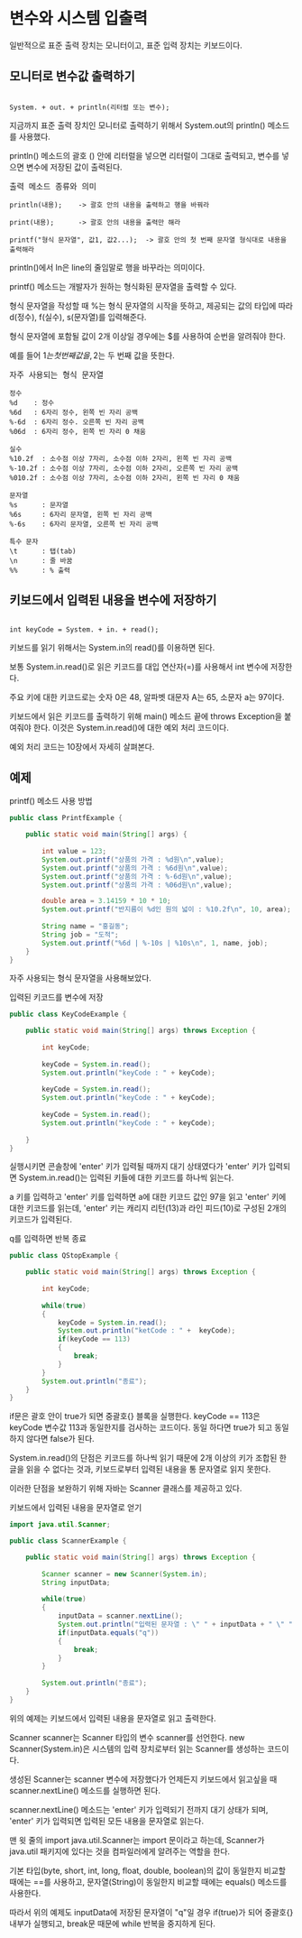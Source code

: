 # 변수와 시스템 입출력

일반적으로 표준 출력 장치는 모니터이고, 표준 입력 장치는 키보드이다.

## 모니터로 변수값 출력하기

<pre><code>
System. + out. + println(리터럴 또는 변수);</code></pre>
지금까지 표준 출력 장치인 모니터로 출력하기 위해서 System.out의 println() 메소드를 사용했다.

println() 메소드의 괄호 () 안에 리터럴을 넣으면 리터럴이 그대로 출력되고, 변수를 넣으면 변수에 저장된 값이 출력된다.

<pre>출력 메소드 종류와 의미
<code>
println(내용);    -> 괄호 안의 내용을 출력하고 행을 바꿔라

print(내용);      -> 괄호 안의 내용을 출력만 해라

printf("형식 문자열", 값1, 값2...);  -> 괄호 안의 첫 번째 문자열 형식대로 내용을 출력해라</code></pre>
println()에서 ln은 line의 줄임말로 행을 바꾸라는 의미이다. 

printf() 메소드는 개발자가 원하는 형식화된 문자열을 출력할 수 있다. 

형식 문자열을 작성할 때 %는 형식 문자열의 시작을 뜻하고, 제공되는 값의 타입에 따라 d(정수), f(실수), s(문자열)를 입력해준다.

형식 문자열에 포함될 값이 2개 이상일 경우에는 $를 사용하여 순번을 알려줘야 한다.

예를 들어 1$는 첫 번째 값을, 2$는 두 번째 값을 뜻한다.

<pre>자주 사용되는 형식 문자열
<code>
정수 
%d    : 정수 
%6d   : 6자리 정수, 왼쪽 빈 자리 공백
%-6d  : 6자리 정수. 오른쪽 빈 자리 공백 
%06d  : 6자리 정수, 왼쪽 빈 자리 0 채움

실수
%10.2f  : 소수점 이상 7자리, 소수점 이하 2자리, 왼쪽 빈 자리 공백
%-10.2f : 소수점 이상 7자리, 소수점 이하 2자리, 오른쪽 빈 자리 공백
%010.2f : 소수점 이상 7자리, 소수점 이하 2자리, 왼쪽 빈 자리 0 채움

문자열
%s      : 문자열
%6s     : 6자리 문자열, 왼쪽 빈 자리 공백
%-6s    : 6자리 문자열, 오른쪽 빈 자리 공백

특수 문자
\t      : 탭(tab)
\n      : 줄 바꿈
%%      : % 출력
</code></pre>

## 키보드에서 입력된 내용을 변수에 저장하기

<pre><code>
int keyCode = System. + in. + read();</code></pre>
키보드를 읽기 위해서는 System.in의 read()를 이용하면 된다.

보통 System.in.read()로 읽은 키코드를 대입 연산자(=)를 사용해서 int 변수에 저장한다.

주요 키에 대한 키코드로는 숫자 0은 48, 알파벳 대문자 A는 65, 소문자 a는 97이다.

키보드에서 읽은 키코드를 출력하기 위해 main() 메소드 끝에 throws Exception을 붙여줘야 한다. 이것은 System.in.read()에 대한 예외 처리 코드이다.

예외 처리 코드는 10장에서 자세히 살펴본다.

## 예제

printf() 메소드 사용 방법
```java
public class PrintfExample {

	public static void main(String[] args) { 
		
		int value = 123;
		System.out.printf("상품의 가격 : %d원\n",value);
		System.out.printf("상품의 가격 : %6d원\n",value);
		System.out.printf("상품의 가격 : %-6d원\n",value);
		System.out.printf("상품의 가격 : %06d원\n",value);

		double area = 3.14159 * 10 * 10;
		System.out.printf("반지름이 %d인 원의 넓이 : %10.2f\n", 10, area);
		
		String name = "홍길동";
		String job = "도적";
		System.out.printf("%6d | %-10s | %10s\n", 1, name, job);
	}
}
```
자주 사용되는 형식 문자열을 사용해보았다.

입력된 키코드를 변수에 저장
```java
public class KeyCodeExample {

	public static void main(String[] args) throws Exception { 
		
		int keyCode;
		
		keyCode = System.in.read();
		System.out.println("keyCode : " + keyCode);
		
		keyCode = System.in.read();
		System.out.println("keyCode : " + keyCode);
		
		keyCode = System.in.read();
		System.out.println("keyCode : " + keyCode);
		
	}
}
```
실행시키면 콘솔창에 'enter' 키가 입력될 때까지 대기 상태였다가 'enter' 키가 입력되면 System.in.read()는 입력된 키들에 대한 키코드를 하나씩 읽는다.

a 키를 입력하고 'enter' 키를 입력하면 a에 대한 키코드 값인 97을 읽고 'enter' 키에 대한 키코드를 읽는데, 'enter' 키는 캐리지 리턴(13)과 라인 피드(10)로 구성된 2개의 키코드가 입력된다.

q를 입력하면 반복 종료
```java
public class QStopExample {

	public static void main(String[] args) throws Exception { 
		
		int keyCode;
		
		while(true)
		{
			keyCode = System.in.read();
			System.out.println("ketCode : " +  keyCode);
			if(keyCode == 113)
			{
				break;
			}
		}
		System.out.println("종료");
	}
}
```
if문은 괄호 안이 true가 되면 중괄호{} 블록을 실행한다. keyCode == 113은 keyCode 변수값 113과 동일한지를 검사하는 코드이다. 동일 하다면 true가 되고 동일하지 않다면 false가 된다.

System.in.read()의 단점은 키코드를 하나씩 읽기 때문에 2개 이상의 키가 조합된 한글을 읽을 수 없다는 것과, 키보드로부터 입력된 내용을 통 문자열로 읽지 못한다.

이러한 단점을 보완하기 위해 자바는 Scanner 클래스를 제공하고 있다.

키보드에서 입력된 내용을 문자열로 얻기
```java
import java.util.Scanner;

public class ScannerExample {

	public static void main(String[] args) throws Exception { 
		
		Scanner scanner = new Scanner(System.in);
		String inputData;
		
		while(true)
		{
			inputData = scanner.nextLine();
			System.out.println("입력된 문자열 : \" " + inputData + " \" ");
			if(inputData.equals("q"))
			{
				break;
			}
		}
		
		System.out.println("종료");
	}
}
```
위의 예제는 키보드에서 입력된 내용을 문자열로 읽고 출력한다.

Scanner scanner는 Scanner 타입의 변수 scanner를 선언한다. new Scanner(System.in)은 시스템의 입력 장치로부터 읽는 Scanner를 생성하는 코드이다.

생성된 Scanner는 scanner 변수에 저장했다가 언제든지 키보드에서 읽고싶을 때 scanner.nextLine() 메소드를 실행하면 된다.

scanner.nextLine() 메소드는 'enter' 키가 입력되기 전까지 대기 상태가 되며, 'enter' 키가 입력되면 입력된 모든 내용을 문자열로 읽는다.

맨 윗 줄의 import java.util.Scanner는 import 문이라고 하는데, Scanner가 java.util 패키지에 있다는 것을 컴파일러에게 알려주는 역할을 한다.

기본 타입(byte, short, int, long, float, double, boolean)의 값이 동일한지 비교할 때에는 ==를 사용하고, 문자열(String)이 동일한지 비교할 때에는 equals() 메소드를 사용한다.

따라서 위의 예제도 inputData에 저장된 문자열이 "q"일 경우 if(true)가 되어 중괄호{} 내부가 실행되고, break문 때문에 while 반복을 중지하게 된다.
